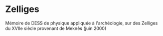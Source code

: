 # Zelliges
Mémoire de DESS de physique appliquée à l'archéologie, sur des Zelliges du XVIIe siècle provenant de Meknès (juin 2000)
